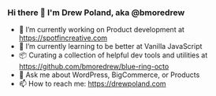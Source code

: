 ### Hi there 👋 I'm Drew Poland, aka @bmoredrew

<!--
**bmoredrew/bmoredrew** is a ✨ _special_ ✨ repository because its `README.md` (this file) appears on your GitHub profile.

Here are some ideas to get you started:
- ⚡ Fun fact: ...
-->

- 🧪 I’m currently working on Product development at https://spotfincreative.com
- 🌱 I’m currently learning to be better at Vanilla JavaScript
- 📦️ Curating a collection of helpful dev tools and utilities at https://github.com/bmoredrew/blue-ring-octo
- 💬 Ask me about WordPress, BigCommerce, or Products
- 📫 How to reach me: https://drewpoland.com
